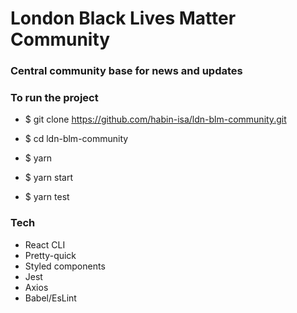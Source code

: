 # London Black Lives Matter Community

### Central community base for news and updates

### To run the project

- \$ git clone https://github.com/habin-isa/ldn-blm-community.git
- \$ cd ldn-blm-community
- \$ yarn
- \$ yarn start

- \$ yarn test

### Tech

- React CLI
- Pretty-quick
- Styled components
- Jest
- Axios
- Babel/EsLint
